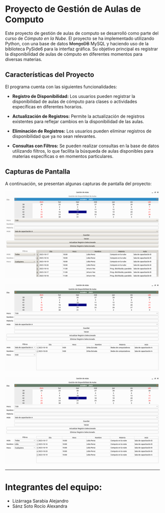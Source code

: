 # Proyecto de Gestión de Aulas de Computo

Este proyecto de gestión de aulas de computo se desarrolló como parte del curso de *Cómputo en la Nube*. El proyecto se ha implementado utilizando Python, con una base de datos ~~MongoDB~~ MySQL y haciendo uso de la biblioteca PySide6 para la interfaz gráfica. Su objetivo principal es registrar la disponibilidad de aulas de cómputo en diferentes momentos para diversas materias.

## Características del Proyecto

El programa cuenta con las siguientes funcionalidades:

* **Registro de Disponibilidad:** Los usuarios pueden registrar la disponibilidad de aulas de cómputo para clases o actividades específicas en diferentes horarios.

* **Actualización de Registros:** Permite la actualización de registros existentes para reflejar cambios en la disponibilidad de las aulas.

* **Eliminación de Registros:** Los usuarios pueden eliminar registros de disponibilidad que ya no sean relevantes.

* **Consultas con Filtros:** Se pueden realizar consultas en la base de datos utilizando filtros, lo que facilita la búsqueda de aulas disponibles para materias específicas o en momentos particulares.

## Capturas de Pantalla

A continuación, se presentan algunas capturas de pantalla del proyecto:

![ss1](/ss/ss01.png)

![ss2](/ss/ss02.png)

![ss3](/ss/ss03.png)

---
# Integrantes del equipo:
* Lizárraga Sarabia Alejandro
* Sánz Soto Rocío Alexandra
